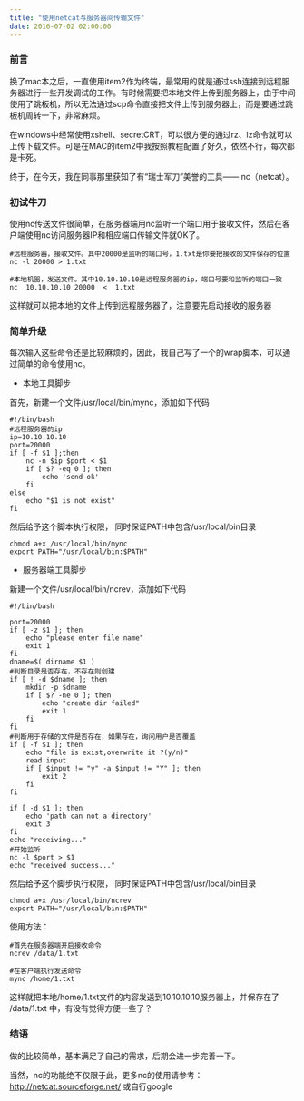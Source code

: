 ```yaml
---
title: "使用netcat与服务器间传输文件"
date: 2016-07-02 02:00:00
---
```


### 前言
换了mac本之后，一直使用item2作为终端，最常用的就是通过ssh连接到远程服务器进行一些开发调试的工作。有时候需要把本地文件上传到服务器上，由于中间使用了跳板机，所以无法通过scp命令直接把文件上传到服务器上，而是要通过跳板机周转一下，非常麻烦。

在windows中经常使用xshell、secretCRT，可以很方便的通过rz、lz命令就可以上传下载文件。可是在MAC的item2中我按照教程配置了好久，依然不行，每次都是卡死。

终于，在今天，我在同事那里获知了有“瑞士军刀”美誉的工具—— nc（netcat）。

### 初试牛刀
使用nc传送文件很简单，在服务器端用nc监听一个端口用于接收文件，然后在客户端使用nc访问服务器IP和相应端口传输文件就OK了。

```
#远程服务器，接收文件。其中20000是监听的端口号，1.txt是你要把接收的文件保存的位置
nc -l 20000 > 1.txt

#本地机器，发送文件。其中10.10.10.10是远程服务器的ip，端口号要和监听的端口一致
nc  10.10.10.10 20000  <  1.txt
```

这样就可以把本地的文件上传到远程服务器了，注意要先启动接收的服务器

### 简单升级
每次输入这些命令还是比较麻烦的，因此，我自己写了一个的wrap脚本，可以通过简单的命令使用nc。

- 本地工具脚步 

首先，新建一个文件/usr/local/bin/mync，添加如下代码

```
#!/bin/bash
#远程服务器的ip
ip=10.10.10.10
port=20000
if [ -f $1 ];then
    nc -n $ip $port < $1
    if [ $? -eq 0 ]; then
        echo 'send ok'
    fi
else
    echo "$1 is not exist"
fi
```

然后给予这个脚本执行权限， 同时保证PATH中包含/usr/local/bin目录

```
chmod a+x /usr/local/bin/mync
export PATH="/usr/local/bin:$PATH"
```

- 服务器端工具脚步

新建一个文件/usr/local/bin/ncrev，添加如下代码

```
#!/bin/bash

port=20000
if [ -z $1 ]; then
    echo "please enter file name"
    exit 1
fi
dname=$( dirname $1 )
#判断目录是否存在，不存在则创建
if [ ! -d $dname ]; then
    mkdir -p $dname
    if [ $? -ne 0 ]; then
        echo "create dir failed"
        exit 1
    fi
fi
#判断用于存储的文件是否存在，如果存在，询问用户是否覆盖
if [ -f $1 ]; then
    echo "file is exist,overwrite it ?(y/n)"
    read input
    if [ $input != "y" -a $input != "Y" ]; then
        exit 2
    fi
fi

if [ -d $1 ]; then
    echo 'path can not a directory'
    exit 3
fi
echo "receiving..."
#开始监听
nc -l $port > $1
echo "received success..."
```

然后给予这个脚步执行权限， 同时保证PATH中包含/usr/local/bin目录

```
chmod a+x /usr/local/bin/ncrev
export PATH="/usr/local/bin:$PATH"
```

使用方法：

```
#首先在服务器端开启接收命令
ncrev /data/1.txt

#在客户端执行发送命令
mync /home/1.txt
```


这样就把本地/home/1.txt文件的内容发送到10.10.10.10服务器上，并保存在了 /data/1.txt 中，有没有觉得方便一些了？

### 结语

做的比较简单，基本满足了自己的需求，后期会进一步完善一下。

当然，nc的功能绝不仅限于此，更多nc的使用请参考： <http://netcat.sourceforge.net/> 或自行google
